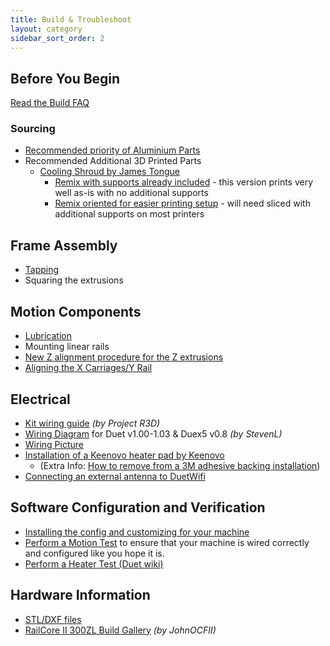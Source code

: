 ```yaml
---
title: Build & Troubleshoot
layout: category
sidebar_sort_order: 2
---
```


## Before You Begin

[Read the Build FAQ](build_faq.md)
### Sourcing
* [Recommended priority of Aluminium Parts](./recommended_priority_of_aluminium_parts.md)
* Recommended Additional 3D Printed Parts
  * [Cooling Shroud by James Tongue](https://www.thingiverse.com/thing:3367622)
    * [Remix with supports already included](https://github.com/railcore/parts/blob/master/Other%20Printed%20Parts/Cooling%20Shroud/Duct_Printed_Carriage_Supports.stl) - this version prints very well as-is with no additional supports
    * [Remix oriented for easier printing setup](https://www.thingiverse.com/thing:3461781) - will need sliced with additional supports on most printers

## Frame Assembly
* [Tapping](./tapping.md)
* Squaring the extrusions

## Motion Components
* [Lubrication](./lubrication.md)
* Mounting linear rails
* [New Z alignment procedure for the Z extrusions](./new_Z_alignment_procedure_for_the_Z_extrusions.md)
* [Aligning the X Carriages/Y Rail](./aligning_the_x_carriages_y_rail.md)

## Electrical
* [Kit wiring guide](https://docs.google.com/document/d/1aIc6x7Vzb-bH8-pILNBV1cXyp3JWsIa50Y6eSjMmCgM/edit?usp=sharing) *(by Project R3D)*
* [Wiring Diagram](./RailCore_wiring_diagram_with_12v_enablement-v3.0.pdf) for Duet v1.00-1.03 & Duex5 v0.8 *(by StevenL)*
* [Wiring Picture](./RCwiringCorrected-2-2-20.jpg)
* [Installation of a Keenovo heater pad by Keenovo](https://keenovo.store/blogs/how-to/how-to-achieve-a-perfect-installation-of-a-keenovo-heater-pad-to-your-3d-printers-build-plate) 
  * (Extra Info: [How to remove from a 3M adhesive backing installation](https://keenovo.store/blogs/how-to/how-to-remove-from-a-3m-adhesive-backing-installation))
* [Connecting an external antenna to DuetWifi](./connecting_external_antenna.md)

## Software Configuration and Verification
* [Installing the config and customizing for your machine](./installing_and_customizing_config.md)
* [Perform a Motion Test](./motion_test.md) to ensure that your machine is wired correctly and configured like you hope it is.
* [Perform a Heater Test (Duet wiki)](https://duet3d.dozuki.com/Wiki/Tuning_the_heater_temperature_control)

## Hardware Information
* [STL/DXF files](https://github.com/railcore/parts)
* [RailCore II 300ZL Build Gallery](https://imgur.com/a/edVEg4K) *(by JohnOCFII)*

